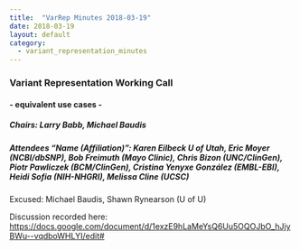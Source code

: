 ```yaml
---
title:  "VarRep Minutes 2018-03-19"
date: 2018-03-19
layout: default
category:
  - variant_representation_minutes
---
```


### Variant Representation Working Call
#### - equivalent use cases -
##### Chairs: Larry Babb, Michael Baudis
##### Attendees “Name (Affiliation)”: Karen Eilbeck U of Utah, Eric Moyer (NCBI/dbSNP), Bob Freimuth (Mayo Clinic), Chris Bizon (UNC/ClinGen), Piotr Pawliczek (BCM/ClinGen), Cristina Yenyxe González (EMBL-EBI), Heidi Sofia (NIH-NHGRI), Melissa Cline (UCSC)
Excused: Michael Baudis, Shawn Rynearson (U of U)

Discussion recorded here: https://docs.google.com/document/d/1exzE9hLaMeYsQ6Uu5OQOJbO_hJjyBWu--vqdboWHLYI/edit#
